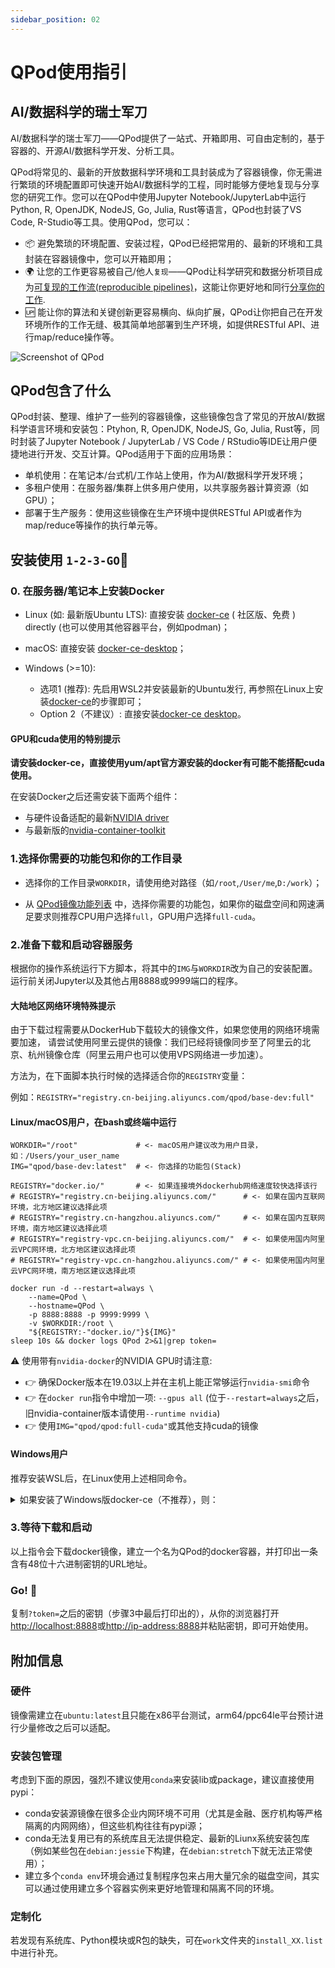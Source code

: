 ```yaml
---
sidebar_position: 02
---
```


# QPod使用指引

## AI/数据科学的瑞士军刀

AI/数据科学的瑞士军刀——QPod提供了一站式、开箱即用、可自由定制的，基于容器的、开源AI/数据科学开发、分析工具。

QPod将常见的、最新的开放数据科学环境和工具封装成为了容器镜像，你无需进行繁琐的环境配置即可快速开始AI/数据科学的工程，同时能够方便地复现与分享您的研究工作。您可以在QPod中使用Jupyter Notebook/JupyterLab中运行Python, R, OpenJDK, NodeJS, Go, Julia, Rust等语言，QPod也封装了VS Code, R-Studio等工具。使用QPod，您可以：

- 📦 避免繁琐的环境配置、安装过程，QPod已经把常用的、最新的环境和工具封装在容器镜像中，您可以开箱即用；
- 🌍 让您的工作更容易被自己/他人`复现`——QPod让科学研究和数据分析项目成为[可复现的工作流(reproducible pipelines)](https://doi.org/10.1038/d41586-018-07196-1)，这能让你更好地和同行[分享你的工作](https://doi.org/10.1038/515151a).
- 🆙 能让你的算法和关键创新更容易横向、纵向扩展，QPod让你把自己在开发环境所作的工作无缝、极其简单地部署到生产环境，如提供RESTful API、进行map/reduce操作等。

![Screenshot of QPod](https://raw.githubusercontent.com/wiki/QPod/qpod-hub/img/QPod-screenshot.webp "Screenshot of QPod")

## QPod包含了什么

QPod封装、整理、维护了一些列的容器镜像，这些镜像包含了常见的开放AI/数据科学语言环境和安装包：Ptyhon, R, OpenJDK, NodeJS, Go, Julia, Rust等，同时封装了Jupyter Notebook / JupyterLab / VS Code / RStudio等IDE让用户便捷地进行开发、交互计算。QPod适用于下面的应用场景：

- 单机使用：在笔记本/台式机/工作站上使用，作为AI/数据科学开发环境；
- 多租户使用：在服务器/集群上供多用户使用，以共享服务器计算资源（如GPU）；
- 部署于生产服务：使用这些镜像在生产环境中提供RESTful API或者作为map/reduce等操作的执行单元等。

## 安装使用 `1-2-3-GO`🎉

### 0. 在服务器/笔记本上安装Docker

- Linux (如: 最新版Ubuntu LTS): 直接安装 [docker-ce](https://hub.docker.com/search/?offering=community&type=edition&operating_system=linux) ( 社区版、免费 ) directly (也可以使用其他容器平台，例如podman)；

- macOS: 直接安装 [docker-ce-desktop](https://hub.docker.com/editions/community/docker-ce-desktop-mac)；

- Windows (>=10):

  - 选项1 (推荐): 先启用WSL2并安装最新的Ubuntu发行, 再参照在Linux上安装[docker-ce](https://hub.docker.com/search/?offering=community&type=edition&operating_system=linux)的步骤即可；
  - Option 2（不建议）: 直接安装[docker-ce desktop](https://desktop.docker.com/win/stable/amd64/Docker%20Desktop%20Installer.exe)。

#### GPU和cuda使用的特别提示

**请安装docker-ce，直接使用yum/apt官方源安装的docker有可能不能搭配cuda使用。**

在安装Docker之后还需安装下面两个组件：

- 与硬件设备适配的最新[NVIDIA driver](https://github.com/NVIDIA/nvidia-docker/wiki/Frequently-Asked-Questions#how-do-i-install-the-nvidia-driver)
- 与最新版的[nvidia-container-toolkit](https://github.com/NVIDIA/nvidia-docker#quickstart)

### 1.选择你需要的功能包和你的工作目录

- 选择你的工作目录`WORKDIR`，请使用绝对路径（如`/root`,`/User/me`,`D:/work`）；

- 从 [QPod镜像功能列表](tutorial-basics/qpod-stacks.md) 中，选择你需要的功能包，如果你的磁盘空间和网速满足要求则推荐CPU用户选择`full`，GPU用户选择`full-cuda`。

### 2.准备下载和启动容器服务

根据你的操作系统运行下方脚本，将其中的`IMG`与`WORKDIR`改为自己的安装配置。运行前关闭Jupyter以及其他占用8888或9999端口的程序。

#### 大陆地区网络环境特殊提示

由于下载过程需要从DockerHub下载较大的镜像文件，如果您使用的网络环境需要加速，
请尝试使用阿里云提供的镜像：我们已经将镜像同步至了阿里云的北京、杭州镜像仓库（阿里云用户也可以使用VPS网络进一步加速）。

方法为，在下面脚本执行时候的选择适合你的`REGISTRY`变量：

例如：`REGISTRY="registry.cn-beijing.aliyuncs.com/qpod/base-dev:full"`

#### Linux/macOS用户，在bash或终端中运行

```shell
WORKDIR="/root"             # <- macOS用户建议改为用户目录，如：/Users/your_user_name
IMG="qpod/base-dev:latest"  # <- 你选择的功能包(Stack)

REGISTRY="docker.io/"       # <- 如果连接境外dockerhub网络速度较快选择该行
# REGISTRY="registry.cn-beijing.aliyuncs.com/"      # <- 如果在国内互联网环境，北方地区建议选择此项
# REGISTRY="registry.cn-hangzhou.aliyuncs.com/"     # <- 如果在国内互联网环境，南方地区建议选择此项
# REGISTRY="registry-vpc.cn-beijing.aliyuncs.com/"  # <- 如果使用国内阿里云VPC网环境，北方地区建议选择此项
# REGISTRY="registry-vpc.cn-hangzhou.aliyuncs.com/" # <- 如果使用国内阿里云VPC网环境，南方地区建议选择此项

docker run -d --restart=always \
    --name=QPod \
    --hostname=QPod \
    -p 8888:8888 -p 9999:9999 \
    -v $WORKDIR:/root \
    "${REGISTRY:-"docker.io/"}${IMG}"
sleep 10s && docker logs QPod 2>&1|grep token=
```

⚠️ 使用带有`nvidia-docker`的NVIDIA GPU时请注意:

- 👉 确保Docker版本在19.03以上并在主机上能正常够运行`nvidia-smi`命令
- 👉 在`docker run`指令中增加一项: `--gpus all` (位于`--restart=always`之后，旧nvidia-container版本请使用`--runtime nvidia`)
- 👉 使用`IMG="qpod/qpod:full-cuda"`或其他支持cuda的镜像

#### Windows用户

推荐安装WSL后，在Linux使用上述相同命令。

<details>

  <summary>如果安装了Windows版docker-ce（不推荐），则：</summary>

在[Terminal](https://github.com/microsoft/terminal)或CMD中运行：

```cmd
SET IMG="qpod/developer:latest"
SET WORKDIR="D:/work"

docker run -d --restart=always ^
    --name=QPod ^
    --hostname=QPod ^
    -p 8888:8888 9999:9999 ^
    -v %WORKDIR%:/root ^
    %IMG%
timeout 10 && docker logs QPod 2>&1|findstr token=
```
</details>

### 3.等待下载和启动

以上指令会下载docker镜像，建立一个名为QPod的docker容器，并打印出一条含有48位十六进制密钥的URL地址。

### Go! 🎉

复制`?token=`之后的密钥（步骤3中最后打印出的），从你的浏览器打开[http://localhost:8888](http://localhost:8888)或[http://ip-address:8888](http://ip-address:8888)并粘贴密钥，即可开始使用。

## 附加信息

### 硬件

镜像需建立在`ubuntu:latest`且只能在x86平台测试，arm64/ppc64le平台预计进行少量修改之后可以适配。

### 安装包管理

考虑到下面的原因，强烈不建议使用`conda`来安装lib或package，建议直接使用pypi：

- conda安装源镜像在很多企业内网环境不可用（尤其是金融、医疗机构等严格隔离的内网网络），但这些机构往往有pypi源；
- conda无法复用已有的系统库且无法提供稳定、最新的Liunx系统安装包库（例如某些包在`debian:jessie`下构建，在`debian:stretch`下就无法正常使用）；
- 建立多个`conda env`环境会通过复制程序包来占用大量冗余的磁盘空间，其实可以通过使用建立多个容器实例来更好地管理和隔离不同的环境。

### 定制化

若发现有系统库、Python模块或R包的缺失，可在`work`文件夹的`install_XX.list`中进行补充。
